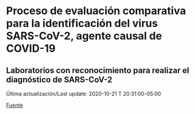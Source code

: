 # Proceso de evaluación comparativa para la identificación del virus SARS-CoV-2, agente causal de COVID-19
## Laboratorios con reconocimiento para realizar el diagnóstico de SARS-CoV-2
 
 Última actualización/Last update: 2020-10-21 T 20:31:00-05:00
 
 [Fuente]( https://www.gob.mx/salud/documentos/coronavirus-covid-19-240014?state=published)
